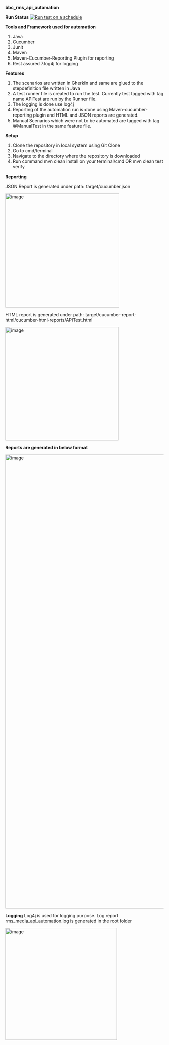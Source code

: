 **bbc_rms_api_automation**

**Run Status**
[![Run test on a schedule](https://github.com/nikitaagg19/bbc_rms_api_automation/actions/workflows/maven.yml/badge.svg)](https://github.com/nikitaagg19/bbc_rms_api_automation/actions/workflows/maven.yml)

**Tools and Framework used for automation**

1. Java
2. Cucumber
3. Junit
4. Maven
5. Maven-Cucumber-Reporting Plugin for reporting
6. Rest assured
7.log4j for logging

**Features**

1. The scenarios are written in Gherkin and same are glued to the stepdefinition file written in Java
2. A test runner file is created to run the test. Currently test tagged with tag name APITest are run by the Runner file.
3. The logging is done use log4j
4. Reporting of the automation run is done using Maven-cucumber-reporting plugin and HTML and JSON reports are generated.
5. Manual Scenarios which were not to be automated are tagged with tag @ManualTest in the same feature file.

**Setup**

1. Clone the repository in local system using Git Clone
2. Go to cmd/terminal
3. Navigate to the directory where the repository is downloaded
4. Run command mvn clean install on your terminal/cmd OR mvn clean test verify

**Reporting**

JSON Report is generated under path: target/cucumber.json

<img width="362" alt="image" src="https://github.com/nikitaagg19/bbc_rms_api_automation/assets/142045827/351a59ac-6168-41dd-958f-92b78d5b388a">


HTML report is generated under path: target/cucumber-report-html/cucumber-html-reports/APITest.html


<img width="360" alt="image" src="https://github.com/nikitaagg19/bbc_rms_api_automation/assets/142045827/68223c6e-4e66-442e-b94b-aa52778de6cf">

**Reports are generated in below format**


<img width="1440" alt="image" src="https://github.com/nikitaagg19/bbc_rms_api_automation/assets/142045827/1935c986-f133-4331-92fe-7c3806f38806">


**Logging**
Log4j is used for logging purpose. Log report rms_media_api_automation.log is generated in the root folder

<img width="355" alt="image" src="https://github.com/nikitaagg19/bbc_rms_api_automation/assets/142045827/95602567-dadf-4079-8e4d-a530adee39b5">


